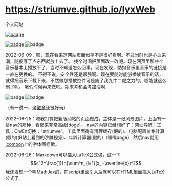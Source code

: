 # https://striumve.github.io/lyxWeb
个人网站

[![badge](https://img.shields.io/static/v1?label=CN&message=EN&color=informational)](https://github.com/striumve/lyxWeb/blob/gh-pages/README_EN.md)

[![badge](https://img.shields.io/static/v1?label=MadeBy&message=striumve&color=informational)](https://github.com/striumve)
![badge](https://img.shields.io/static/v1?label=CodeMark&message=Perfect&color=success)

2022-06-09：嗯，现在看来这网站页面似乎不是很好看啊。不过当时也是心血来潮，随便写了点东西就放上去了。
找个时间把页面改一改吧。现在网页里那些个音乐基本上播放不了，当时不知道怎么回事，现在发现，酷狗音乐里音乐的链接是一直在更换的。
不得不说，安全性还是很强啊。现在要随时能够播放音乐的话，就得把音乐下载下来，不然做那播放控件可是废了我九牛二虎之力的，哪能就这么删了呢。
暑假时候再来做吧。期末考和会考加油啊

![badge](https://img.shields.io/static/v1?label=striumve&message=期末考加油&color=important)
![badge](https://img.shields.io/static/v1?label=striumve&message=会考加油&color=important)

（有一说一，这[徽章](https://shields.io)还挺好玩）

2022-06-25：嗯我打算把新版网站的页面做成，主体是一张风景图片，上面有一排nav的那种，看起来非常高级[doge]。
nav的内容已经想好了：网址导航；工具；Ch/En切换；“striumve”。工具里面得有清理缓存(假的)、电脑配置价格计算(假的)(B站上看到的沙雕视频)、年龄计算器(假的)（嘿嘿doge）
然后nav就用[icomoon](https://icomoon.io/)上的字体图标做。

2022-06-26：Markdown可以插入LaTeX公式诶，试一下
$$s^2=\frac{1}{n}\sum^n_{i=1}(x_i-\overline{x})^2$$
我还发现一个叫[MathJax](https://www.mathjax.org/)的，在script里面引入后就可以在HTML里面插入LaTeX公式了。
